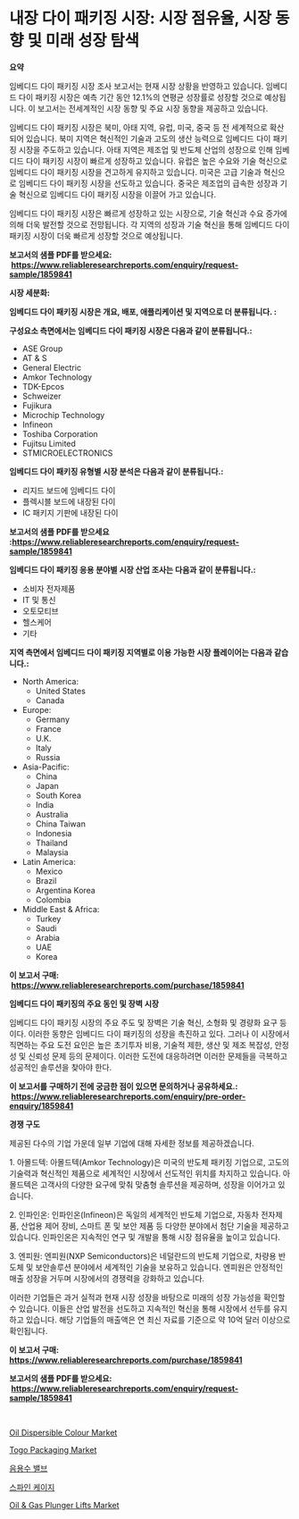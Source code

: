 <p><h1>내장 다이 패키징 시장: 시장 점유율, 시장 동향 및 미래 성장 탐색</h1></p><p><strong>요약</strong></p>
<p><p>임베디드 다이 패키징 시장 조사 보고서는 현재 시장 상황을 반영하고 있습니다. 임베디드 다이 패키징 시장은 예측 기간 동안 12.1%의 연평균 성장률로 성장할 것으로 예상됩니다. 이 보고서는 전세계적인 시장 동향 및 주요 시장 동향을 제공하고 있습니다.</p><p>임베디드 다이 패키징 시장은 북미, 아태 지역, 유럽, 미국, 중국 등 전 세계적으로 확산되어 있습니다. 북미 지역은 혁신적인 기술과 고도의 생산 능력으로 임베디드 다이 패키징 시장을 주도하고 있습니다. 아태 지역은 제조업 및 반도체 산업의 성장으로 인해 임베디드 다이 패키징 시장이 빠르게 성장하고 있습니다. 유럽은 높은 수요와 기술 혁신으로 임베디드 다이 패키징 시장을 견고하게 유지하고 있습니다. 미국은 고급 기술과 혁신으로 임베디드 다이 패키징 시장을 선도하고 있습니다. 중국은 제조업의 급속한 성장과 기술 혁신으로 임베디드 다이 패키징 시장을 이끌어 가고 있습니다.</p><p>임베디드 다이 패키징 시장은 빠르게 성장하고 있는 시장으로, 기술 혁신과 수요 증가에 의해 더욱 발전할 것으로 전망됩니다. 각 지역의 성장과 기술 혁신을 통해 임베디드 다이 패키징 시장이 더욱 빠르게 성장할 것으로 예상됩니다.</p></p>
<p><strong>보고서의 샘플 PDF를 받으세요: &nbsp;<a href="https://www.reliableresearchreports.com/enquiry/request-sample/1859841">https://www.reliableresearchreports.com/enquiry/request-sample/1859841</a></strong></p>
<p><strong>시장 세분화:</strong></p>
<p><strong> 임베디드 다이 패키징 시장은 개요, 배포, 애플리케이션 및 지역으로 더 분류됩니다. :</strong></p>
<p><strong>구성요소 측면에서는 임베디드 다이 패키징 시장은 다음과 같이 분류됩니다.:</strong></p>
<p><ul><li>ASE Group</li><li>AT & S</li><li>General Electric</li><li>Amkor Technology</li><li>TDK-Epcos</li><li>Schweizer</li><li>Fujikura</li><li>Microchip Technology</li><li>Infineon</li><li>Toshiba Corporation</li><li>Fujitsu Limited</li><li>STMICROELECTRONICS</li></ul></p>
<p><strong> 임베디드 다이 패키징 유형별 시장 분석은 다음과 같이 분류됩니다.:</strong></p>
<p><ul><li>리지드 보드에 임베디드 다이</li><li>플렉시블 보드에 내장된 다이</li><li>IC 패키지 기판에 내장된 다이</li></ul></p>
<p><strong>보고서의 샘플 PDF를 받으세요 :<a href="https://www.reliableresearchreports.com/enquiry/request-sample/1859841">https://www.reliableresearchreports.com/enquiry/request-sample/1859841</a></strong></p>
<p><strong> 임베디드 다이 패키징 응용 분야별 시장 산업 조사는 다음과 같이 분류됩니다.:</strong></p>
<p><ul><li>소비자 전자제품</li><li>IT 및 통신</li><li>오토모티브</li><li>헬스케어</li><li>기타</li></ul></p>
<p><strong>지역 측면에서 임베디드 다이 패키징 지역별로 이용 가능한 시장 플레이어는 다음과 같습니다.:</strong></p>
<p><ul>
    <li>
        North America:
        <ul>
            <li>United States</li>
            <li>Canada</li>
        </ul>
    </li>
    <li>
        Europe:
        <ul>
            <li>Germany</li>
            <li>France</li>
            <li>U.K.</li>
            <li>Italy</li>
            <li>Russia</li>
        </ul>
    </li>
    <li>
        Asia-Pacific:
        <ul>
            <li>China</li>
            <li>Japan</li>
            <li>South Korea</li>
            <li>India</li>
            <li>Australia</li>
            <li>China Taiwan</li>
            <li>Indonesia</li>
            <li>Thailand</li>
            <li>Malaysia</li>
        </ul>
    </li>
    <li>
        Latin America:
        <ul>
            <li>Mexico</li>
            <li>Brazil</li>
            <li>Argentina Korea</li>
            <li>Colombia</li>
        </ul>
    </li>
    <li>
        Middle East & Africa:
        <ul>
            <li>Turkey</li>
            <li>Saudi</li>
            <li>Arabia</li>
            <li>UAE</li>
            <li>Korea</li>
        </ul>
    </li>
    </ul></p>
<p><strong>이 보고서 구매: &nbsp;<a href="https://www.reliableresearchreports.com/purchase/1859841">https://www.reliableresearchreports.com/purchase/1859841</a></strong></p>
<p><strong>임베디드 다이 패키징의 주요 동인 및 장벽 시장</strong></p>
<p><p>임베디드 다이 패키징 시장의 주요 주도 및 장벽은 기술 혁신, 소형화 및 경량화 요구 등이다. 이러한 동향은 임베디드 다이 패키징의 성장을 촉진하고 있다. 그러나 이 시장에서 직면하는 주요 도전 요인은 높은 초기투자 비용, 기술적 제한, 생산 및 제조 복잡성, 안정성 및 신뢰성 문제 등의 문제이다. 이러한 도전에 대응하려면 이러한 문제들을 극복하고 성공적인 솔루션을 찾아야 한다.</p></p>
<p><strong>이 보고서를 구매하기 전에 궁금한 점이 있으면 문의하거나 공유하세요.: &nbsp;<a href="https://www.reliableresearchreports.com/enquiry/pre-order-enquiry/1859841">https://www.reliableresearchreports.com/enquiry/pre-order-enquiry/1859841</a></strong></p>
<p><strong>경쟁 구도</strong></p>
<p><p>제공된 다수의 기업 가운데 일부 기업에 대해 자세한 정보를 제공하겠습니다. </p><p>1. 아몰드텍: 아몰드텍(Amkor Technology)은 미국의 반도체 패키징 기업으로, 고도의 기술력과 혁신적인 제품으로 세계적인 시장에서 선도적인 위치를 차지하고 있습니다. 아몰드텍은 고객사의 다양한 요구에 맞춰 맞춤형 솔루션을 제공하며, 성장을 이어가고 있습니다.</p><p>2. 인파인온: 인파인온(Infineon)은 독일의 세계적인 반도체 기업으로, 자동차 전자제품, 산업용 제어 장비, 스마트 폰 및 보안 제품 등 다양한 분야에서 첨단 기술을 제공하고 있습니다. 인파인온은 지속적인 연구 및 개발을 통해 시장 점유율을 높이고 있습니다.</p><p>3. 엔피원: 엔피원(NXP Semiconductors)은 네덜란드의 반도체 기업으로, 차량용 반도체 및 보안솔루션 분야에서 세계적인 기술을 보유하고 있습니다. 엔피원은 안정적인 매출 성장을 거두며 시장에서의 경쟁력을 강화하고 있습니다.</p><p>이러한 기업들은 과거 실적과 현재 시장 성장을 바탕으로 미래의 성장 가능성을 확인할 수 있습니다. 이들은 산업 발전을 선도하고 지속적인 혁신을 통해 시장에서 선두를 유지하고 있습니다. 해당 기업들의 매출액은 연 최신 자료를 기준으로 약 10억 달러 이상으로 확인됩니다.</p></p>
<p><strong>이 보고서 구매: &nbsp; <a href="https://www.reliableresearchreports.com/purchase/1859841">https://www.reliableresearchreports.com/purchase/1859841</a></strong></p>
<p><strong>보고서의 샘플 PDF를 받으세요: &nbsp;<a href="https://www.reliableresearchreports.com/enquiry/request-sample/1859841">https://www.reliableresearchreports.com/enquiry/request-sample/1859841</a></strong><strong></strong></p>
<p>&nbsp;</p>
<p><p><a href="https://issuu.com/reportprime-2/docs/oil-dispersible-colour-market-size-2030.pptx">Oil Dispersible Colour Market</a></p><p><a href="https://github.com/mabutironaldo/Market-Research-Report-List-3/blob/main/togo-packaging-market.md">Togo Packaging Market</a></p><p><a href="https://medium.com/@danykakilback/%EC%9D%8C%EC%9A%A9%EC%88%98-%EB%B0%B8%EB%B8%8C-%EC%8B%9C%EC%9E%A5-2031%EB%85%84%EA%B9%8C%EC%A7%80%EC%9D%98-%ED%8A%B8%EB%A0%8C%EB%93%9C-%EC%98%88%EC%B8%A1-%EB%B0%8F-%EA%B2%BD%EC%9F%81-%EB%B6%84%EC%84%9D-350c4b46a0bb">음용수 밸브</a></p><p><a href="https://medium.com/@danykakilback/%EC%B2%99%EC%B6%94-%EC%BC%80%EC%9D%B4%EC%A7%80-%EC%8B%9C%EC%9E%A5-%EB%B6%84%EC%84%9D-%EB%B0%8F-%EA%B7%9C%EB%AA%A8%EC%9D%98-%EC%98%88%EC%B8%A1%EC%9D%80-2024%EB%85%84%EB%B6%80%ED%84%B0-2031%EB%85%84%EA%B9%8C%EC%A7%80-%EA%B8%B0%EA%B0%84%EC%97%90-%EB%8C%80%ED%95%B4-%EC%9D%B4%EB%A3%A8%EC%96%B4%EC%A1%8C%EB%8B%A4-b4a6e658d23c">스파인 케이지</a></p><p><a href="https://woozy-pyroraptor-a1f.notion.site/Oil-Gas-Plunger-Lifts-Market-Size-Reflecting-a-Forecast-Till-2031-Market-By-Type-By-Application--ef54ff3063e84b5ea16adbf5b3a92ccd">Oil & Gas Plunger Lifts Market</a></p></p>